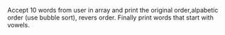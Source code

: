 Accept 10 words from user in array and print the original order,alpabetic order (use bubble sort), revers order. Finally print words that start with vowels.
